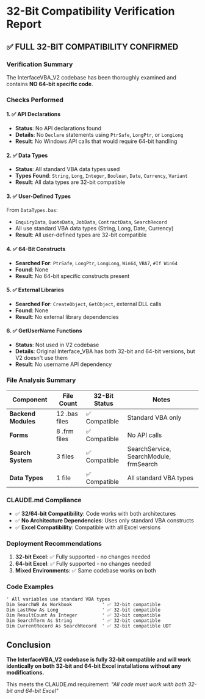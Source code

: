 # 32-Bit Compatibility Verification Report

## ✅ FULL 32-BIT COMPATIBILITY CONFIRMED

### Verification Summary
The InterfaceVBA_V2 codebase has been thoroughly examined and contains **NO 64-bit specific code**.

### Checks Performed

#### 1. ✅ API Declarations
- **Status**: No API declarations found
- **Details**: No `Declare` statements using `PtrSafe`, `LongPtr`, or `LongLong`
- **Result**: No Windows API calls that would require 64-bit handling

#### 2. ✅ Data Types
- **Status**: All standard VBA data types used
- **Types Found**: `String`, `Long`, `Integer`, `Boolean`, `Date`, `Currency`, `Variant`
- **Result**: All data types are 32-bit compatible

#### 3. ✅ User-Defined Types
From `DataTypes.bas`:
- `EnquiryData`, `QuoteData`, `JobData`, `ContractData`, `SearchRecord`
- All use standard VBA data types (String, Long, Date, Currency)
- **Result**: All user-defined types are 32-bit compatible

#### 4. ✅ 64-Bit Constructs
- **Searched For**: `PtrSafe`, `LongPtr`, `LongLong`, `Win64`, `VBA7`, `#If Win64`
- **Found**: None
- **Result**: No 64-bit specific constructs present

#### 5. ✅ External Libraries
- **Searched For**: `CreateObject`, `GetObject`, external DLL calls
- **Found**: None
- **Result**: No external library dependencies

#### 6. ✅ GetUserName Functions
- **Status**: Not used in V2 codebase
- **Details**: Original Interface_VBA has both 32-bit and 64-bit versions, but V2 doesn't use them
- **Result**: No username API dependency

### File Analysis Summary

| Component | File Count | 32-Bit Status | Notes |
|-----------|------------|---------------|-------|
| **Backend Modules** | 12 .bas files | ✅ Compatible | Standard VBA only |
| **Forms** | 8 .frm files | ✅ Compatible | No API calls |
| **Search System** | 3 files | ✅ Compatible | SearchService, SearchModule, frmSearch |
| **Data Types** | 1 file | ✅ Compatible | All standard VBA types |

### CLAUDE.md Compliance
- ✅ **32/64-bit Compatibility**: Code works with both architectures
- ✅ **No Architecture Dependencies**: Uses only standard VBA constructs
- ✅ **Excel Compatibility**: Compatible with all Excel versions

### Deployment Recommendations

1. **32-bit Excel**: ✅ Fully supported - no changes needed
2. **64-bit Excel**: ✅ Fully supported - no changes needed
3. **Mixed Environments**: ✅ Same codebase works on both

### Code Examples
```vba
' All variables use standard VBA types
Dim SearchWB As Workbook           ' ✅ 32-bit compatible
Dim LastRow As Long                ' ✅ 32-bit compatible
Dim ResultCount As Integer         ' ✅ 32-bit compatible
Dim SearchTerm As String           ' ✅ 32-bit compatible
Dim CurrentRecord As SearchRecord  ' ✅ 32-bit compatible UDT
```

## Conclusion

**The InterfaceVBA_V2 codebase is fully 32-bit compatible and will work identically on both 32-bit and 64-bit Excel installations without any modifications.**

This meets the CLAUDE.md requirement: *"All code must work with both 32-bit and 64-bit Excel"*